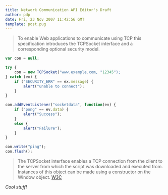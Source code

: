 ```yaml
---
title: Network Communication API Editor's Draft
author: pdp
date: Fri, 23 Nov 2007 11:42:56 GMT
template: post.pug
---
```


> To enable Web applications to communicate using TCP this specification introduces the TCPSocket interface and a corresponding optional security model.

```javascript
var con = null;

try { 
	con = new TCPSocket("www.example.com, "12345");
} catch (ex) { 
	if ("SECURITY_ERR" == ex.message) { 
		alert("unable to connect");
	}
}

con.addEventListener("socketdata", function(ev) {
	if ("pong" == ev.data) {
		alert("Success");
	}
	else {
		alert("Failure");
	}
}

con.write("ping");
con.flush();
```

> The TCPSocket interface enables a TCP connection from the client to the server from which the script was downloaded and executed from. Instances of this object can be made using a constructor on the Window object. [W3C](http://dev.w3.org/2006/webapi/network-api/network-api.html)

_Cool stuff!_
